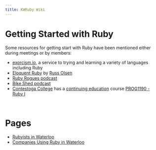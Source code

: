 ```yaml
---
title: KWRuby Wiki
---
```


<h1 class="hero__title">
  Getting Started with Ruby
</h1>

Some resources for getting start with Ruby have been mentioned either during
meetings or by members:

* [exorcism.io](http://exercism.io/), a service to trying and learning
  a variety of languages including Ruby
* [Eloquent Ruby](http://eloquentruby.com/) by [Russ Olsen](http://russolsen.com/)
* [Ruby Rogues podcast](https://devchat.tv/ruby-rogues)
* [Bike Shed podcast](http://bikeshed.fm/18)
* [Contestoga College](http://www.conestogac.on.ca) has a [continuing education](http://www.conestogac.on.ca/continuing-education/) course [PROG1190 - Ruby I](https://studentportal.conestogac.on.ca/StudentPortal/Default.aspx?mgid=0&smid=5&ssmid=0&Key=PROG1190&CRSId=25819)

<br />
<h1 class="hero__title">
  Pages
</h1>

* [Rubyists in Waterloo](/wiki/rubyists_in_waterloo)
* [Companies Using Ruby in Waterloo](/wiki/companies_using_ruby_in_waterloo)
